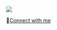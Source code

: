 
<br>

![](https://komarev.com/ghpvc/?username=shivamsinha545)<br>

🔗[Connect with me](https://bio.link/shivamsinha)


